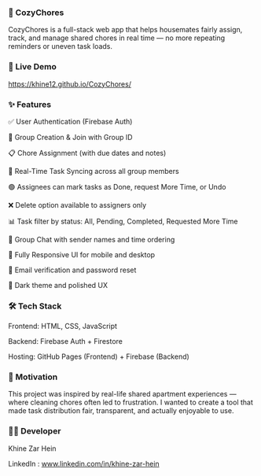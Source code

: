 ### 🌿 CozyChores
CozyChores is a full-stack web app that helps housemates fairly assign, track, and manage shared chores in real time — no more repeating reminders or uneven task loads.

### 🔗 Live Demo
https://khine12.github.io/CozyChores/


### ✨ Features

✅ User Authentication (Firebase Auth)

👥 Group Creation & Join with Group ID

📋 Chore Assignment (with due dates and notes)

🔄 Real-Time Task Syncing across all group members

🟢 Assignees can mark tasks as Done, request More Time, or Undo

❌ Delete option available to assigners only

📊 Task filter by status: All, Pending, Completed, Requested More Time

💬 Group Chat with sender names and time ordering

📱 Fully Responsive UI for mobile and desktop

📛 Email verification and password reset

🎨 Dark theme and polished UX


### 🛠️ Tech Stack

Frontend: HTML, CSS, JavaScript

Backend: Firebase Auth + Firestore

Hosting: GitHub Pages (Frontend) + Firebase (Backend)


### 🎯 Motivation

This project was inspired by real-life shared apartment experiences — where cleaning chores often led to frustration. I wanted to create a tool that made task distribution fair, transparent, and actually enjoyable to use.

### 🙋‍♀️ Developer

Khine Zar Hein

LinkedIn : www.linkedin.com/in/khine-zar-hein
